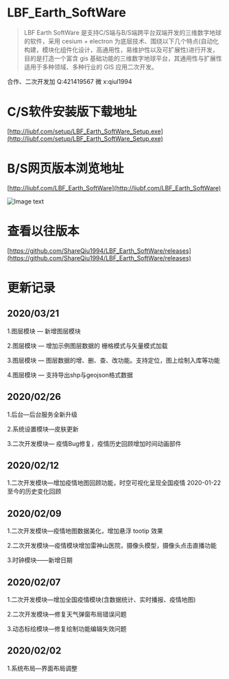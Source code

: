 # LBF_Earth_SoftWare

> LBF Earth SoftWare 是支持C/S端与B/S端跨平台双端开发的三维数字地球的软件，采用 cesium + electron 为底层技术、围绕以下几个特点(自动化构建，模块化组件化设计，高通用性，易维护性以及可扩展性)进行开发，目的是打造一个富含 gis 基础功能的三维数字地球平台，其通用性与扩展性适用于多种领域、多种行业的 GIS 应用二次开发。

合作、二次开发加 Q:421419567 微 x:qiul1994

# C/S软件安装版下载地址

[http://liubf.com/setup/LBF_Earth_SoftWare_Setup.exe](http://liubf.com/setup/LBF_Earth_SoftWare_Setup.exe)<br/>

# B/S网页版本浏览地址

[http://liubf.com/LBF_Earth_SoftWare](http://liubf.com/LBF_Earth_SoftWare)<br/>

![Image text](http://liubf.com/wp-content/uploads/2020/02/IMOSCKQBS7J_ICJ_S3N.jpg)<br/>

# 查看以往版本

[https://github.com/ShareQiu1994/LBF_Earth_SoftWare/releases](https://github.com/ShareQiu1994/LBF_Earth_SoftWare/releases)<br/>

# 更新记录

## 2020/03/21

1.图层模块 — 新增图层模块

2.图层模块 — 增加示例图层数据的 栅格模式与矢量模式加载

3.图层模块 — 图层数据的增、删、查、改功能。支持定位，图上绘制入库等功能

4.图层模块 — 支持导出shp与geojson格式数据

## 2020/02/26

1.后台—后台服务全新升级

2.系统设置模块—皮肤更新

3.二次开发模块— 疫情Bug修复，疫情历史回顾增加时间动画部件

## 2020/02/12

1.二次开发模块—增加疫情地图回顾功能，时空可视化呈现全国疫情 2020-01-22 至今的历史变化回顾

## 2020/02/09

1.二次开发模块—疫情地图数据美化，增加悬浮 tootip 效果

2.二次开发模块—疫情模块增加雷神山医院，摄像头模型，摄像头点击直播功能

3.时钟模块——新增日期

## 2020/02/07

1.二次开发模块—增加全国疫情模块(含数据统计、实时播报、疫情地图)

2.二次开发模块—修复天气弹窗布局错误问题

3.动态标绘模块—修复绘制功能编辑失效问题

## 2020/02/02

1.系统布局—界面布局调整
